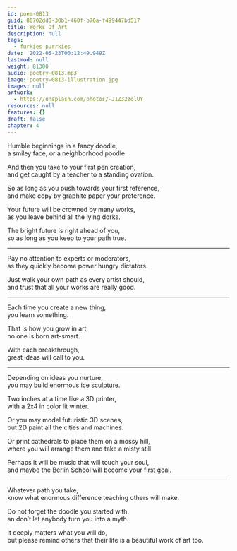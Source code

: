 ```yaml
---
id: poem-0813
guid: 80702dd0-30b1-460f-b76a-f499447bd517
title: Works Of Art
description: null
tags:
  - furkies-purrkies
date: '2022-05-23T00:12:49.949Z'
lastmod: null
weight: 81300
audio: poetry-0813.mp3
image: poetry-0813-illustration.jpg
images: null
artwork:
  - https://unsplash.com/photos/-J1Z32zolUY
resources: null
features: {}
draft: false
chapter: 4
---
```


Humble beginnings in a fancy doodle,\
a smiley face, or a neighborhood poodle.

And then you take to your first pen creation,\
and get caught by a teacher to a standing ovation.

So as long as you push towards your first reference,\
and make copy by graphite paper your preference.

Your future will be crowned by many works,\
as you leave behind all the lying dorks.

The bright future is right ahead of you,\
so as long as you keep to your path true.

---

Pay no attention to experts or moderators,\
as they quickly become power hungry dictators.

Just walk your own path as every artist should,\
and trust that all your works are really good.

---

Each time you create a new thing,\
you learn something.

That is how you grow in art,\
no one is born art-smart.

With each breakthrough,\
great ideas will call to you.

---

Depending on ideas you nurture,\
you may build enormous ice sculpture.

Two inches at a time like a 3D printer,\
with a 2x4 in color lit winter.

Or you may model futuristic 3D scenes,\
but 2D paint all the cities and machines.

Or print cathedrals to place them on a mossy hill,\
where you will arrange them and take a misty still.

Perhaps it will be music that will touch your soul,\
and maybe the Berlin School will become your first goal.

---

Whatever path you take,\
know what enormous difference teaching others will make.

Do not forget the doodle you started with,\
an don’t let anybody turn you into a myth.

It deeply matters what you will do,\
but please remind others that their life is a beautiful work of art too.
